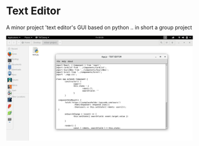 # Text Editor

A minor project 'text editor's GUI based on python .. in short a group project 

![](https://github.com/kuldeep3/minor-project/blob/master/img1.png)
